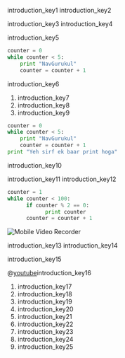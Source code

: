 introduction_key1
introduction_key2


introduction_key3
introduction_key4

 


introduction_key5
```python
counter = 0
while counter < 5:
	print "NavGurukul"
	counter = counter + 1
```

introduction_key6


1. introduction_key7
2. introduction_key8
3. introduction_key9
```python
counter = 0 
while counter < 5:
	print "NavGurukul"
	counter = counter + 1
print "Yeh sirf ek baar print hoga"
```

introduction_key10


introduction_key11
introduction_key12


```python
counter = 1
while counter < 100:
      if counter % 2 == 0:
            print counter
      counter = counter + 1
```
![Mobile Video Recorder](assets/example3.jpeg)

introduction_key13
introduction_key14

 
introduction_key15


@[youtube](loops-video-id-here)introduction_key16


1. introduction_key17
2. introduction_key18
3. introduction_key19
4. introduction_key20
5. introduction_key21
6. introduction_key22
7. introduction_key23
8. introduction_key24
9. introduction_key25
